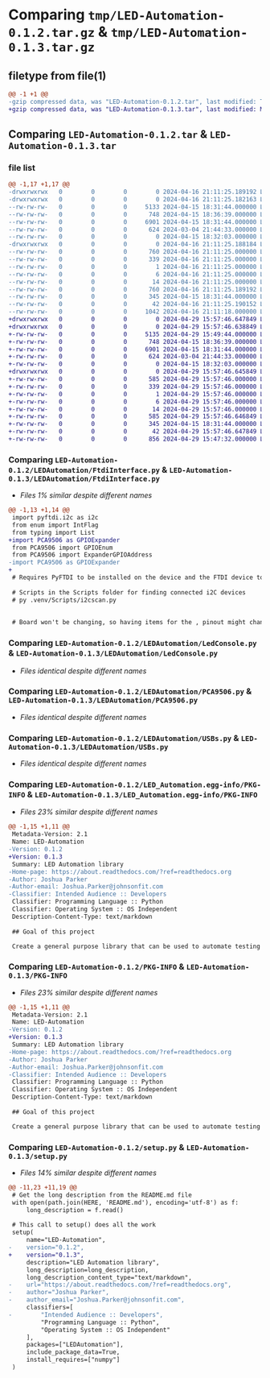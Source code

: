 # Comparing `tmp/LED-Automation-0.1.2.tar.gz` & `tmp/LED-Automation-0.1.3.tar.gz`

## filetype from file(1)

```diff
@@ -1 +1 @@
-gzip compressed data, was "LED-Automation-0.1.2.tar", last modified: Tue Apr 16 21:11:25 2024, max compression
+gzip compressed data, was "LED-Automation-0.1.3.tar", last modified: Mon Apr 29 15:57:46 2024, max compression
```

## Comparing `LED-Automation-0.1.2.tar` & `LED-Automation-0.1.3.tar`

### file list

```diff
@@ -1,17 +1,17 @@
-drwxrwxrwx   0        0        0        0 2024-04-16 21:11:25.189192 LED-Automation-0.1.2/
-drwxrwxrwx   0        0        0        0 2024-04-16 21:11:25.182163 LED-Automation-0.1.2/LEDAutomation/
--rw-rw-rw-   0        0        0     5133 2024-04-15 18:31:44.000000 LED-Automation-0.1.2/LEDAutomation/FtdiInterface.py
--rw-rw-rw-   0        0        0      748 2024-04-15 18:36:39.000000 LED-Automation-0.1.2/LEDAutomation/LedConsole.py
--rw-rw-rw-   0        0        0     6901 2024-04-15 18:31:44.000000 LED-Automation-0.1.2/LEDAutomation/PCA9506.py
--rw-rw-rw-   0        0        0      624 2024-03-04 21:44:33.000000 LED-Automation-0.1.2/LEDAutomation/USBs.py
--rw-rw-rw-   0        0        0        0 2024-04-15 18:32:03.000000 LED-Automation-0.1.2/LEDAutomation/__init__.py
-drwxrwxrwx   0        0        0        0 2024-04-16 21:11:25.188184 LED-Automation-0.1.2/LED_Automation.egg-info/
--rw-rw-rw-   0        0        0      760 2024-04-16 21:11:25.000000 LED-Automation-0.1.2/LED_Automation.egg-info/PKG-INFO
--rw-rw-rw-   0        0        0      339 2024-04-16 21:11:25.000000 LED-Automation-0.1.2/LED_Automation.egg-info/SOURCES.txt
--rw-rw-rw-   0        0        0        1 2024-04-16 21:11:25.000000 LED-Automation-0.1.2/LED_Automation.egg-info/dependency_links.txt
--rw-rw-rw-   0        0        0        6 2024-04-16 21:11:25.000000 LED-Automation-0.1.2/LED_Automation.egg-info/requires.txt
--rw-rw-rw-   0        0        0       14 2024-04-16 21:11:25.000000 LED-Automation-0.1.2/LED_Automation.egg-info/top_level.txt
--rw-rw-rw-   0        0        0      760 2024-04-16 21:11:25.189192 LED-Automation-0.1.2/PKG-INFO
--rw-rw-rw-   0        0        0      345 2024-04-15 18:31:44.000000 LED-Automation-0.1.2/README.md
--rw-rw-rw-   0        0        0       42 2024-04-16 21:11:25.190152 LED-Automation-0.1.2/setup.cfg
--rw-rw-rw-   0        0        0     1042 2024-04-16 21:11:18.000000 LED-Automation-0.1.2/setup.py
+drwxrwxrwx   0        0        0        0 2024-04-29 15:57:46.647849 LED-Automation-0.1.3/
+drwxrwxrwx   0        0        0        0 2024-04-29 15:57:46.638849 LED-Automation-0.1.3/LEDAutomation/
+-rw-rw-rw-   0        0        0     5135 2024-04-29 15:49:44.000000 LED-Automation-0.1.3/LEDAutomation/FtdiInterface.py
+-rw-rw-rw-   0        0        0      748 2024-04-15 18:36:39.000000 LED-Automation-0.1.3/LEDAutomation/LedConsole.py
+-rw-rw-rw-   0        0        0     6901 2024-04-15 18:31:44.000000 LED-Automation-0.1.3/LEDAutomation/PCA9506.py
+-rw-rw-rw-   0        0        0      624 2024-03-04 21:44:33.000000 LED-Automation-0.1.3/LEDAutomation/USBs.py
+-rw-rw-rw-   0        0        0        0 2024-04-15 18:32:03.000000 LED-Automation-0.1.3/LEDAutomation/__init__.py
+drwxrwxrwx   0        0        0        0 2024-04-29 15:57:46.645849 LED-Automation-0.1.3/LED_Automation.egg-info/
+-rw-rw-rw-   0        0        0      585 2024-04-29 15:57:46.000000 LED-Automation-0.1.3/LED_Automation.egg-info/PKG-INFO
+-rw-rw-rw-   0        0        0      339 2024-04-29 15:57:46.000000 LED-Automation-0.1.3/LED_Automation.egg-info/SOURCES.txt
+-rw-rw-rw-   0        0        0        1 2024-04-29 15:57:46.000000 LED-Automation-0.1.3/LED_Automation.egg-info/dependency_links.txt
+-rw-rw-rw-   0        0        0        6 2024-04-29 15:57:46.000000 LED-Automation-0.1.3/LED_Automation.egg-info/requires.txt
+-rw-rw-rw-   0        0        0       14 2024-04-29 15:57:46.000000 LED-Automation-0.1.3/LED_Automation.egg-info/top_level.txt
+-rw-rw-rw-   0        0        0      585 2024-04-29 15:57:46.646849 LED-Automation-0.1.3/PKG-INFO
+-rw-rw-rw-   0        0        0      345 2024-04-15 18:31:44.000000 LED-Automation-0.1.3/README.md
+-rw-rw-rw-   0        0        0       42 2024-04-29 15:57:46.647849 LED-Automation-0.1.3/setup.cfg
+-rw-rw-rw-   0        0        0      856 2024-04-29 15:47:32.000000 LED-Automation-0.1.3/setup.py
```

### Comparing `LED-Automation-0.1.2/LEDAutomation/FtdiInterface.py` & `LED-Automation-0.1.3/LEDAutomation/FtdiInterface.py`

 * *Files 1% similar despite different names*

```diff
@@ -1,13 +1,14 @@
 import pyftdi.i2c as i2c
 from enum import IntFlag
 from typing import List
+import PCA9506 as GPIOExpander
 from PCA9506 import GPIOEnum
 from PCA9506 import ExpanderGPIOAddress
-import PCA9506 as GPIOExpander
+
 # Requires PyFTDI to be installed on the device and the FTDI device to be plugged in
 
 # Scripts in the Scripts folder for finding connected i2C devices
 # py .venv/Scripts/i2cscan.py
 
 
 # Board won't be changing, so having items for the , pinout might change for the console buttons etc, so make sure those are provided via a map or something.
```

### Comparing `LED-Automation-0.1.2/LEDAutomation/LedConsole.py` & `LED-Automation-0.1.3/LEDAutomation/LedConsole.py`

 * *Files identical despite different names*

### Comparing `LED-Automation-0.1.2/LEDAutomation/PCA9506.py` & `LED-Automation-0.1.3/LEDAutomation/PCA9506.py`

 * *Files identical despite different names*

### Comparing `LED-Automation-0.1.2/LEDAutomation/USBs.py` & `LED-Automation-0.1.3/LEDAutomation/USBs.py`

 * *Files identical despite different names*

### Comparing `LED-Automation-0.1.2/LED_Automation.egg-info/PKG-INFO` & `LED-Automation-0.1.3/LED_Automation.egg-info/PKG-INFO`

 * *Files 23% similar despite different names*

```diff
@@ -1,15 +1,11 @@
 Metadata-Version: 2.1
 Name: LED-Automation
-Version: 0.1.2
+Version: 0.1.3
 Summary: LED Automation library
-Home-page: https://about.readthedocs.com/?ref=readthedocs.org
-Author: Joshua Parker
-Author-email: Joshua.Parker@johnsonfit.com
-Classifier: Intended Audience :: Developers
 Classifier: Programming Language :: Python
 Classifier: Operating System :: OS Independent
 Description-Content-Type: text/markdown
 
 ## Goal of this project
 Create a general purpose library that can be used to automate testing of the LED/PLED Mainboards
```

### Comparing `LED-Automation-0.1.2/PKG-INFO` & `LED-Automation-0.1.3/PKG-INFO`

 * *Files 23% similar despite different names*

```diff
@@ -1,15 +1,11 @@
 Metadata-Version: 2.1
 Name: LED-Automation
-Version: 0.1.2
+Version: 0.1.3
 Summary: LED Automation library
-Home-page: https://about.readthedocs.com/?ref=readthedocs.org
-Author: Joshua Parker
-Author-email: Joshua.Parker@johnsonfit.com
-Classifier: Intended Audience :: Developers
 Classifier: Programming Language :: Python
 Classifier: Operating System :: OS Independent
 Description-Content-Type: text/markdown
 
 ## Goal of this project
 Create a general purpose library that can be used to automate testing of the LED/PLED Mainboards
```

### Comparing `LED-Automation-0.1.2/setup.py` & `LED-Automation-0.1.3/setup.py`

 * *Files 14% similar despite different names*

```diff
@@ -11,23 +11,19 @@
 # Get the long description from the README.md file
 with open(path.join(HERE, 'README.md'), encoding='utf-8') as f:
     long_description = f.read()
 
 # This call to setup() does all the work
 setup(
     name="LED-Automation",
-    version="0.1.2",
+    version="0.1.3",
     description="LED Automation library",
     long_description=long_description,
     long_description_content_type="text/markdown",
-    url="https://about.readthedocs.com/?ref=readthedocs.org",
-    author="Joshua Parker",
-    author_email="Joshua.Parker@johnsonfit.com",
     classifiers=[
-        "Intended Audience :: Developers",
         "Programming Language :: Python",
         "Operating System :: OS Independent"
     ],
     packages=["LEDAutomation"],
     include_package_data=True,
     install_requires=["numpy"]
 )
```

